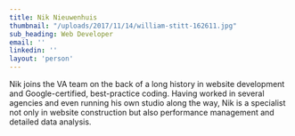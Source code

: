 ```yaml
---
title: Nik Nieuwenhuis
thumbnail: "/uploads/2017/11/14/william-stitt-162611.jpg"
sub_heading: Web Developer
email: ''
linkedin: ''
layout: 'person'
---
```


Nik joins the VA team on the back of a long history in website development and Google-certified, best-practice coding. Having worked in several agencies and even running his own studio along the way, Nik is a specialist not only in website construction but also performance management and detailed data analysis.